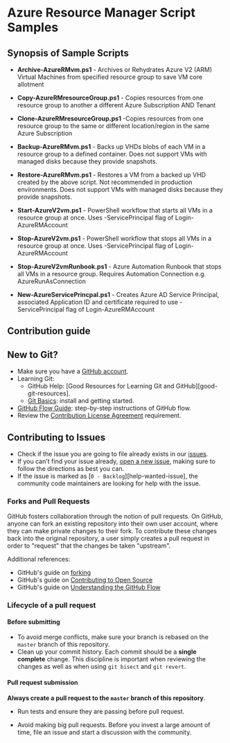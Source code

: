 
# Azure Resource Manager Script Samples

## Synopsis of Sample Scripts

* **Archive-AzureRMvm.ps1** - Archives or Rehydrates Azure V2 (ARM) Virtual Machines from specified resource group to save VM core allotment

* **Copy-AzureRMresourceGroup.ps1** - Copies resources from one resource group to another a different Azure Subscription AND Tenant

* **Clone-AzureRMresourceGroup.ps1** -Copies resources from one resource group to the same or different location/region in the same Azure Subscription

* **Backup-AzureRMvm.ps1** - Backs up VHDs blobs of each VM in a resource group to a defined container. Does not support VMs with managed disks because they provide snapshots.

* **Restore-AzureRMvm.ps1** - Restores a VM from a backed up VHD created by the above script. Not recommended in production environments.  Does not support VMs with managed disks because they provide snapshots.

* **Start-AzureV2vm.ps1** -  PowerShell workflow that starts all VMs in a resource group at once. Uses -ServicePrincipal flag of Login-AzureRMAccount 

* **Stop-AzureV2vm.ps1**  - PowerShell workflow that stops all VMs in a resource group at once. Uses -ServicePrincipal flag of Login-AzureRMAccount

* **Stop-AzureV2vmRunbook.ps1**  - Azure Automation Runbook that stops all VMs in a resource group. Requires Automation Connection e.g. AzureRunAsConnection

* **New-AzureServicePrincpal.ps1** - Creates Azure AD Service Principal, associated Application ID and certificate required to use -ServicePrincipal flag of Login-AzureRMAccount
 
 
 
## Contribution guide

New to Git?
-----------

* Make sure you have a [GitHub account](https://github.com/signup/free).
* Learning Git:
    * GitHub Help: [Good Resources for Learning Git and GitHub][good-git-resources].
    * [Git Basics](../docs/git/basics.md):
      install and getting started.
* [GitHub Flow Guide](https://guides.github.com/introduction/flow/):
  step-by-step instructions of GitHub flow.
* Review the [Contribution License Agreement](https://github.com/PowerShell/PowerShell/blob/master/.github/CONTRIBUTING.md#contributor-license-agreement-cla) requirement.



Contributing to Issues
----------------------

* Check if the issue you are going to file already exists in our [issues](https://github.com/JeffBow/AzurePowerShell/issues).
* If you can't find your issue already,
  [open a new issue](https://github.com/JeffBow/AzurePowerShell/issues/new),
  making sure to follow the directions as best you can.
* If the issue is marked as [`0 - Backlog`][help-wanted-issue],
  the community code maintainers are looking for help with the issue.

### Forks and Pull Requests

GitHub fosters collaboration through the notion of pull requests.
On GitHub, anyone can fork an existing repository
into their own user account, where they can make private changes to their fork.
To contribute these changes back into the original repository,
a user simply creates a pull request in order to "request" that the changes be taken "upstream".

Additional references:
* GitHub's guide on [forking](https://guides.github.com/activities/forking/)
* GitHub's guide on [Contributing to Open Source](https://guides.github.com/activities/contributing-to-open-source/#pull-request)
* GitHub's guide on [Understanding the GitHub Flow](https://guides.github.com/introduction/flow/)


### Lifecycle of a pull request

#### Before submitting

* To avoid merge conflicts, make sure your branch is rebased on the `master` branch of this repository.
* Clean up your commit history.
  Each commit should be a **single complete** change.
  This discipline is important when reviewing the changes as well as when using `git bisect` and `git revert`.


#### Pull request submission

**Always create a pull request to the `master` branch of this repository**.

* Run tests and ensure they are passing before pull request.

* Avoid making big pull requests.
  Before you invest a large amount of time,
  file an issue and start a discussion with the community.
    



